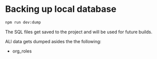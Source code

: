 # Backing up local database

```sh
npm run dev:dump
```

The SQL files get saved to the project and will be used for future builds.

ALl data gets dumped asides the the following:

* org_roles 